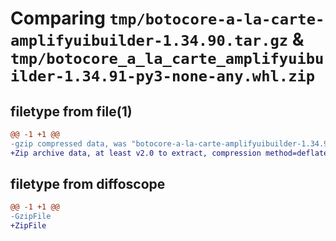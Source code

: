 # Comparing `tmp/botocore-a-la-carte-amplifyuibuilder-1.34.90.tar.gz` & `tmp/botocore_a_la_carte_amplifyuibuilder-1.34.91-py3-none-any.whl.zip`

## filetype from file(1)

```diff
@@ -1 +1 @@
-gzip compressed data, was "botocore-a-la-carte-amplifyuibuilder-1.34.90.tar", last modified: Wed Apr 24 01:01:59 2024, max compression
+Zip archive data, at least v2.0 to extract, compression method=deflate
```

## filetype from diffoscope

```diff
@@ -1 +1 @@
-GzipFile
+ZipFile
```

